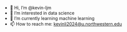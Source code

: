 - 👋 Hi, I’m @kevin-ljm
- 👀 I’m interested in data science 
- 🌱 I’m currently learning machine learning
- 📫 How to reach me: kevinli2024@u.northwestern.edu

<!---
kevin-ljm/kevin-ljm is a ✨ special ✨ repository because its `README.md` (this file) appears on your GitHub profile.
You can click the Preview link to take a look at your changes.
--->
